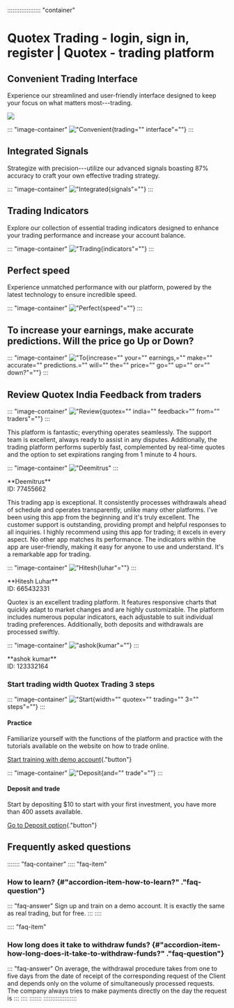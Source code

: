 ::::::::::::::::::: \"container\"
# Quotex Trading - login, sign in, register \| Quotex - trading platform

## Convenient Trading Interface

Experience our streamlined and user-friendly interface designed to keep
your focus on what matters most---trading.

[![](https://static.quotex.io/files/4_en/300_250.jpg)](https://traff.sbs/brokerqxlid)

::: \"image-container\"
!["Convenient](\%22https://quotex.com.in/wp-content/uploads/2022/03/dignity-1@3x-300x196.png\%22){trading=""
interface"=""}
:::

## Integrated Signals

Strategize with precision---utilize our advanced signals boasting 87%
accuracy to craft your own effective trading strategy.

::: \"image-container\"
!["Integrated](\%22https://quotex.com.in/wp-content/uploads/2022/03/dignity-2@3x-300x195.png\%22){signals"=""}
:::

## Trading Indicators

Explore our collection of essential trading indicators designed to
enhance your trading performance and increase your account balance.

::: \"image-container\"
!["Trading](\%22https://quotex.com.in/wp-content/uploads/2022/03/dignity-3@3x-300x199.png\%22){indicators"=""}
:::

## Perfect speed

Experience unmatched performance with our platform, powered by the
latest technology to ensure incredible speed.

::: \"image-container\"
!["Perfect](\%22https://quotex.com.in/wp-content/uploads/2022/03/dignity-4@3x-300x137.png\%22){speed"=""}
:::

## To increase your earnings, make accurate predictions. Will the price go Up or Down?

::: \"image-container\"
!["To](\%22https://quotex.com.in/wp-content/uploads/2022/03/char.svg\%22){increase=""
your="" earnings,="" make="" accurate="" predictions.="" will="" the=""
price="" go="" up="" or="" down?"=""}
:::

## Review Quotex India Feedback from traders

::: \"image-container\"
!["Review](\%22https://quotex.com.in/wp-content/uploads/2022/03/reviews-appraisals@3x.png\%22){quotex=""
india="" feedback="" from="" traders"=""}
:::

This platform is fantastic; everything operates seamlessly. The support
team is excellent, always ready to assist in any disputes. Additionally,
the trading platform performs superbly fast, complemented by real-time
quotes and the option to set expirations ranging from 1 minute to 4
hours.

::: \"image-container\"
!["Deemitrus"](\%22https://quotex.com.in/wp-content/uploads/2022/03/russa.svg\%22)
:::

\*\*Deemitrus\*\*\
ID: 77455662

This trading app is exceptional. It consistently processes withdrawals
ahead of schedule and operates transparently, unlike many other
platforms. I've been using this app from the beginning and it's truly
excellent. The customer support is outstanding, providing prompt and
helpful responses to all inquiries. I highly recommend using this app
for trading; it excels in every aspect. No other app matches its
performance. The indicators within the app are user-friendly, making it
easy for anyone to use and understand. It's a remarkable app for
trading.

::: \"image-container\"
!["Hitesh](\%22https://quotex.com.in/wp-content/uploads/2022/03/russa.svg\%22){luhar"=""}
:::

\*\*Hitesh Luhar\*\*\
ID: 665432331

Quotex is an excellent trading platform. It features responsive charts
that quickly adapt to market changes and are highly customizable. The
platform includes numerous popular indicators, each adjustable to suit
individual trading preferences. Additionally, both deposits and
withdrawals are processed swiftly.

::: \"image-container\"
!["ashok](\%22https://quotex.com.in/wp-content/uploads/2022/03/russa.svg\%22){kumar"=""}
:::

\*\*ashok kumar\*\*\
ID: 123332164

### Start trading width Quotex Trading 3 steps

::: \"image-container\"
!["Start](\%22https://quotex.com.in/wp-content/uploads/2022/03/start-trading-2@3x.png\%22){width=""
quotex="" trading="" 3="" steps"=""}
:::

#### Practice

Familiarize yourself with the functions of the platform and practice
with the tutorials available on the website on how to trade online.

[Start training with demo
account](\%22https://quotex.com.in/go/quotex\%22){."button"}

::: \"image-container\"
!["Deposit](\%22https://quotex.com.in/wp-content/uploads/2022/03/start-trading-3@3x.png\%22){and=""
trade"=""}
:::

#### Deposit and trade

Start by depositing \$10 to start with your first investment, you have
more than 400 assets available.

[Go to Deposit
option](\%22https://quotex.com.in/go/quotex\%22){."button"}

## Frequently asked questions

::::::: \"faq-container\"
:::: \"faq-item\"
### How to learn? {#"accordion-item-how-to-learn?" ."faq-question"}

::: \"faq-answer\"
Sign up and train on a demo account. It is exactly the same as real
trading, but for free.
:::
::::

:::: \"faq-item\"
### How long does it take to withdraw funds? {#"accordion-item-how-long-does-it-take-to-withdraw-funds?" ."faq-question"}

::: \"faq-answer\"
On average, the withdrawal procedure takes from one to five days from
the date of receipt of the corresponding request of the Client and
depends only on the volume of simultaneously processed requests. The
company always tries to make payments directly on the day the request is
:::
::::
:::::::
:::::::::::::::::::

